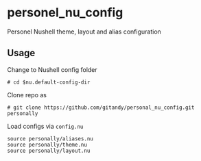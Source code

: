 personel_nu_config
================

Personel Nushell theme, layout and alias configuration


Usage
-----

Change to Nushell config folder 

    # cd $nu.default-config-dir


Clone repo as 

    # git clone https://github.com/gitandy/personal_nu_config.git personally


Load configs via `config.nu`

    source personally/aliases.nu
    source personally/theme.nu
    source personally/layout.nu
